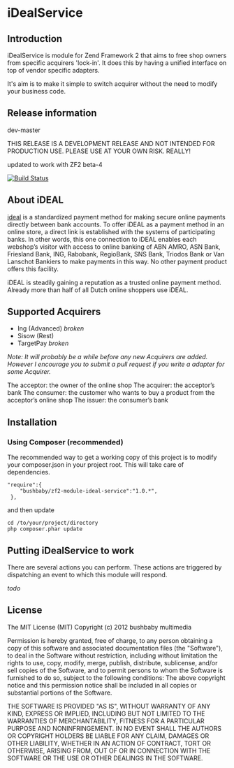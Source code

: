 # iDealService

## Introduction
iDealService is module for Zend Framework 2 that aims to free shop owners from specific
acquirers 'lock-in'. It does this by having a unified interface on top of vendor specific
adapters.

It's aim is to make it simple to switch acquirer without the need to modify your business
code.

## Release information

dev-master

THIS RELEASE IS A DEVELOPMENT RELEASE AND NOT INTENDED FOR PRODUCTION USE.
PLEASE USE AT YOUR OWN RISK. REALLY!

updated to work with ZF2 beta-4

[![Build Status](https://secure.travis-ci.org/basz/zf2-module-ideal-service.png?branch=master)](http://travis-ci.org/basz/zf2-module-ideal-service)

## About iDEAL
[ideal](http://www.ideal.nl/ "iDEAL") is a standardized payment method for making secure online payments directly between
bank accounts. To offer iDEAL as a payment method in an online store, a direct link is
established with the systems of participating banks. In other words, this one connection
to iDEAL enables each webshop’s visitor with access to online banking of ABN AMRO,
ASN Bank, Friesland Bank, ING, Rabobank, RegioBank, SNS Bank, Triodos Bank or
Van Lanschot Bankiers to make payments in this way. No other payment product offers
this facility.

iDEAL is steadily gaining a reputation as a trusted online payment method. Already more
than half of all Dutch online shoppers use iDEAL.

## Supported Acquirers
  * Ing (Advanced) _broken_
  * Sisow (Rest) 
  * TargetPay _broken_

_Note: It will probably be a while before any new Acquirers are added. However I encourage you
to submit a pull request if you write a adapter for some Acquirer._

The acceptor: the owner of the online shop
The acquirer: the acceptor’s bank
The consumer: the customer who wants to buy a product from the acceptor’s online shop
The issuer: the consumer’s bank

## Installation
### Using Composer (recommended)
The recommended way to get a working copy of this project is to modify your composer.json
in your project root. This will take care of dependencies.

    "require":{
        "bushbaby/zf2-module-ideal-service":"1.0.*",
     },

and then update

    cd /to/your/project/directory
    php composer.phar update


## Putting iDealService to work
There are several actions you can perform. These actions are triggered by dispatching an
event to which this module will respond.

_todo_

## License
The MIT License (MIT)
Copyright (c) 2012 bushbaby multimedia

Permission is hereby granted, free of charge, to any person obtaining a copy of this
software and associated documentation files (the "Software"), to deal in the Software
without restriction, including without limitation the rights to use, copy, modify, merge,
publish, distribute, sublicense, and/or sell copies of the Software, and to permit persons
to whom the Software is furnished to do so, subject to the following conditions:
The above copyright notice and this permission notice shall be included in all copies or
substantial portions of the Software.

THE SOFTWARE IS PROVIDED "AS IS", WITHOUT WARRANTY OF ANY KIND, EXPRESS OR IMPLIED,
INCLUDING BUT NOT LIMITED TO THE WARRANTIES OF MERCHANTABILITY, FITNESS FOR A PARTICULAR
PURPOSE AND NONINFRINGEMENT. IN NO EVENT SHALL THE AUTHORS OR COPYRIGHT HOLDERS BE LIABLE
FOR ANY CLAIM, DAMAGES OR OTHER LIABILITY, WHETHER IN AN ACTION OF CONTRACT, TORT OR
OTHERWISE, ARISING FROM, OUT OF OR IN CONNECTION WITH THE SOFTWARE OR THE USE OR
OTHER DEALINGS IN THE SOFTWARE.
